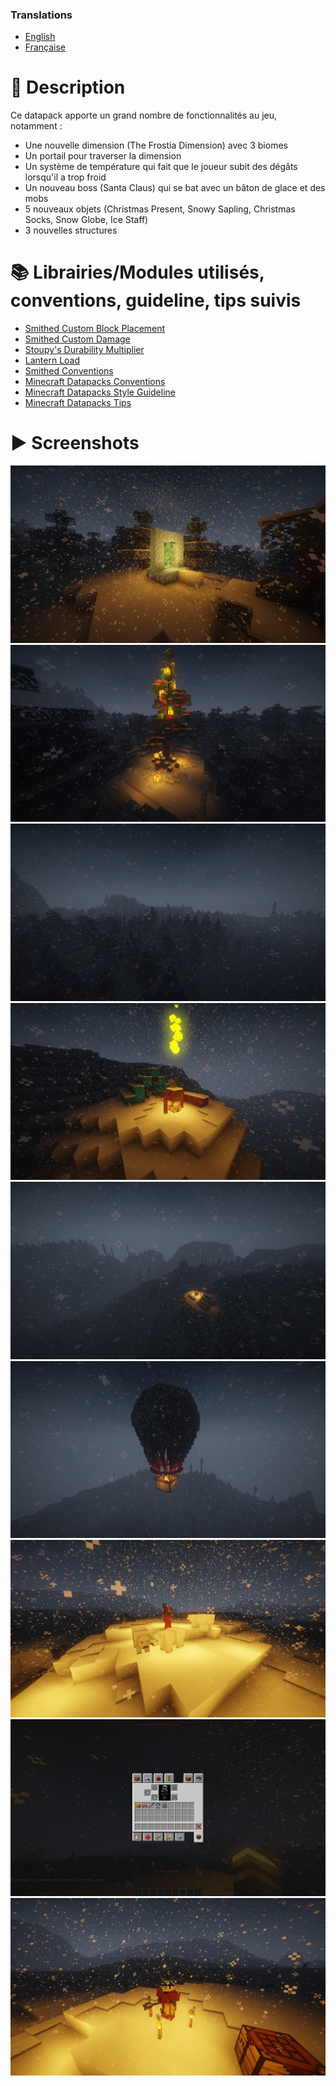 ### Translations
* [English](https://github.com/Stoupy51/TheFrostiaDimension/blob/main/README.md)
* [Française](https://github.com/Stoupy51/TheFrostiaDimension/blob/main/README.fr.md)



# 📖 Description
Ce datapack apporte un grand nombre de fonctionnalités au jeu, notamment :
- Une nouvelle dimension (The Frostia Dimension) avec 3 biomes
- Un portail pour traverser la dimension
- Un système de température qui fait que le joueur subit des dégâts lorsqu'il a trop froid
- Un nouveau boss (Santa Claus) qui se bat avec un bâton de glace et des mobs
- 5 nouveaux objets (Christmas Present, Snowy Sapling, Christmas Socks, Snow Globe, Ice Staff)
- 3 nouvelles structures



# 📚 Librairies/Modules utilisés, conventions, guideline, tips suivis
- [Smithed Custom Block Placement](https://wiki.smithed.dev/libraries/custom-block/)
- [Smithed Custom Damage](https://wiki.smithed.dev/libraries/damage/)
- [Stoupy's Durability Multiplier](https://github.com/Stoupy51/DurabilityMultiplier)
- [Lantern Load](https://github.com/LanternMC/load)
- [Smithed Conventions](https://wiki.smithed.dev/conventions)
- [Minecraft Datapacks Conventions](https://mc-datapacks.github.io/en/conventions/index.html)
- [Minecraft Datapacks Style Guideline](https://mc-datapacks.github.io/en/style_guideline/index.html)
- [Minecraft Datapacks Tips](https://mc-datapacks.github.io/en/tips/index.html)



# ▶️ Screenshots
![Image 1](https://github.com/Stoupy51/TheFrostiaDimension/blob/main/images/1.jpg)
![Image 2](https://github.com/Stoupy51/TheFrostiaDimension/blob/main/images/2.jpg)
![Image 3](https://github.com/Stoupy51/TheFrostiaDimension/blob/main/images/3.jpg)
![Image 4](https://github.com/Stoupy51/TheFrostiaDimension/blob/main/images/4.jpg)
![Image 5](https://github.com/Stoupy51/TheFrostiaDimension/blob/main/images/5.jpg)
![Image 6](https://github.com/Stoupy51/TheFrostiaDimension/blob/main/images/6.jpg)
![Image 7](https://github.com/Stoupy51/TheFrostiaDimension/blob/main/images/7.jpg)
![Image 8](https://github.com/Stoupy51/TheFrostiaDimension/blob/main/images/8.jpg)
![Image 9](https://github.com/Stoupy51/TheFrostiaDimension/blob/main/images/9.jpg)

